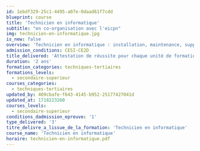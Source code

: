 ```yaml
---
id: 1ebdf329-25c1-4495-a07e-0daad61f7cdd
blueprint: course
title: 'Technicien en informatique'
subtitle: "en co-organisation avec l'eicpn"
img: technicien-en-informatique.jpg
is_new: false
overview: 'Technicien en informatique : installation, maintenance, support utilisateur et formation, avec respect de la confidentialité.'
admission_conditions: CESI-CE2D
title_delivered: 'Attestation de réussite pour chaque unité de formation. Certificat de qualification de "Technicien en informatique" spécifique à l''enseignement secondaire supérieur de promotion sociale.'
duration: '2 ans'
formation_categories: techniques-tertiaires
formations_levels:
  - secondaire-superieur
courses_categories:
  - techniques-tertiaires
updated_by: 409cbafe-f643-4145-b952-25177427041d
updated_at: 1718223260
courses_levels:
  - secondaire-superieur
conditions_dadmission_epreuve: '1'
type_delivered: '3'
titre_delivre_a_lissue_de_la_formation: 'Technicien en informatique'
course_name: 'Technicien en informatique'
horaire: technicien-en-informatique.pdf
---
```

